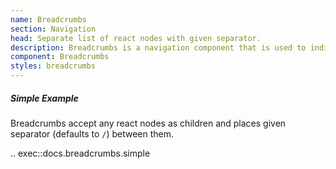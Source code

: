 ```yaml
---
name: Breadcrumbs
section: Navigation
head: Separate list of react nodes with given separator.
description: Breadcrumbs is a navigation component that is used to indicate current page's location within a navigational hierarchy.
component: Breadcrumbs
styles: breadcrumbs
---
```


##### Simple Example

Breadcrumbs accept any react nodes as children and places given separator (defaults to `/`) between them.

.. exec::docs.breadcrumbs.simple
